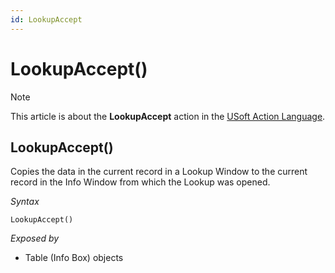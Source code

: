 ```yaml
---
id: LookupAccept
---
```


# LookupAccept()



> [!NOTE]
> This article is about the **LookupAccept** action in the [USoft Action Language](/docs/Task%20flow/Action%20Language%20reference/USoft%20Action%20Language.md).

## **LookupAccept()**

Copies the data in the current record in a Lookup Window to the current record in the Info Window from which the Lookup was opened.

*Syntax*

```
LookupAccept()
```

*Exposed by*

- Table (Info Box) objects